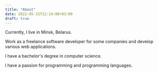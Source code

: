 ```yaml
---
title: "About"
date: 2022-05-31T12:14:00+03:00
draft: true
---
```


Currently, I live in Minsk, Belarus.

Work as a freelance software developer for some companies and develop various web applications.

I have a bachelor's degree in computer science.

I have a passion for programming and programming languages.
